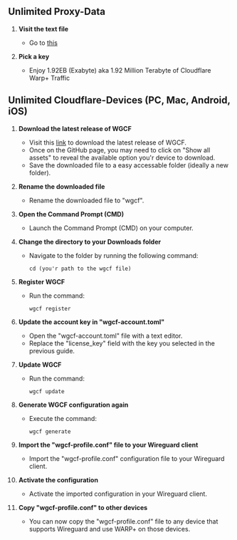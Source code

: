 ## Unlimited Proxy-Data

1. **Visit the text file**

   - Go to [this](https://gist.github.com/jbugel-lol/3857f959ed93f1974c87ef8f0a462815)

2. **Pick a key**
   - Enjoy 1.92EB (Exabyte) aka 1.92 Million Terabyte of Cloudflare Warp+ Traffic

## Unlimited Cloudflare-Devices (PC, Mac, Android, iOS)

1. **Download the latest release of WGCF**

   - Visit this [link](https://github.com/ViRb3/wgcf/releases/latest) to download the latest release of WGCF.
   - Once on the GitHub page, you may need to click on "Show all assets" to reveal the available option you'r device to download.
   - Save the downloaded file to a easy accessable folder (ideally a new folder).

2. **Rename the downloaded file**

   - Rename the downloaded file to "wgcf".

3. **Open the Command Prompt (CMD)**

   - Launch the Command Prompt (CMD) on your computer.

4. **Change the directory to your Downloads folder**

   - Navigate to the folder by running the following command:
     ```
     cd (you'r path to the wgcf file)
     ```

5. **Register WGCF**

   - Run the command:
     ```
     wgcf register
     ```

6. **Update the account key in "wgcf-account.toml"**

   - Open the "wgcf-account.toml" file with a text editor.
   - Replace the "license_key" field with the key you selected in the previous guide.

7. **Update WGCF**

   - Run the command:
     ```
     wgcf update
     ```

8. **Generate WGCF configuration again**

   - Execute the command:
     ```
     wgcf generate
     ```

9. **Import the "wgcf-profile.conf" file to your Wireguard client**

   - Import the "wgcf-profile.conf" configuration file to your Wireguard client.

10. **Activate the configuration**

    - Activate the imported configuration in your Wireguard client.

11. **Copy "wgcf-profile.conf" to other devices**
    - You can now copy the "wgcf-profile.conf" file to any device that supports Wireguard and use WARP+ on those devices.
